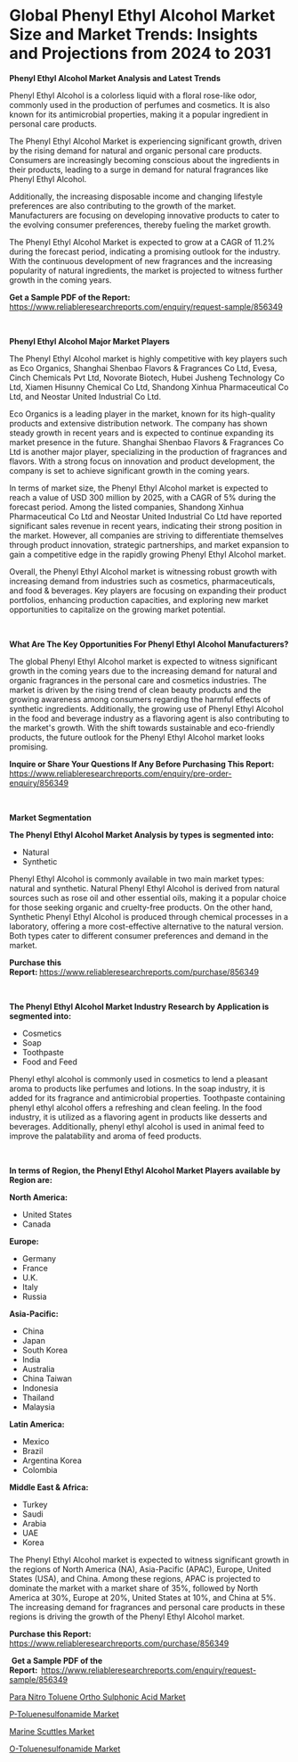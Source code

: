 <p><h1>Global Phenyl Ethyl Alcohol Market Size and Market Trends: Insights and Projections from 2024 to 2031</h1></p><p><strong>Phenyl Ethyl Alcohol Market Analysis and Latest Trends</strong></p>
<p><p>Phenyl Ethyl Alcohol is a colorless liquid with a floral rose-like odor, commonly used in the production of perfumes and cosmetics. It is also known for its antimicrobial properties, making it a popular ingredient in personal care products.</p><p>The Phenyl Ethyl Alcohol Market is experiencing significant growth, driven by the rising demand for natural and organic personal care products. Consumers are increasingly becoming conscious about the ingredients in their products, leading to a surge in demand for natural fragrances like Phenyl Ethyl Alcohol.</p><p>Additionally, the increasing disposable income and changing lifestyle preferences are also contributing to the growth of the market. Manufacturers are focusing on developing innovative products to cater to the evolving consumer preferences, thereby fueling the market growth.</p><p>The Phenyl Ethyl Alcohol Market is expected to grow at a CAGR of 11.2% during the forecast period, indicating a promising outlook for the industry. With the continuous development of new fragrances and the increasing popularity of natural ingredients, the market is projected to witness further growth in the coming years.</p></p>
<p><strong>Get a Sample PDF of the Report:&nbsp;</strong> <a href="https://www.reliableresearchreports.com/enquiry/request-sample/856349">https://www.reliableresearchreports.com/enquiry/request-sample/856349</a></p>
<p>&nbsp;</p>
<p><strong>Phenyl Ethyl Alcohol Major Market Players</strong></p>
<p><p>The Phenyl Ethyl Alcohol market is highly competitive with key players such as Eco Organics, Shanghai Shenbao Flavors & Fragrances Co Ltd, Evesa, Cinch Chemicals Pvt Ltd, Novorate Biotech, Hubei Jusheng Technology Co Ltd, Xiamen Hisunny Chemical Co Ltd, Shandong Xinhua Pharmaceutical Co Ltd, and Neostar United Industrial Co Ltd. </p><p>Eco Organics is a leading player in the market, known for its high-quality products and extensive distribution network. The company has shown steady growth in recent years and is expected to continue expanding its market presence in the future. Shanghai Shenbao Flavors & Fragrances Co Ltd is another major player, specializing in the production of fragrances and flavors. With a strong focus on innovation and product development, the company is set to achieve significant growth in the coming years.</p><p>In terms of market size, the Phenyl Ethyl Alcohol market is expected to reach a value of USD 300 million by 2025, with a CAGR of 5% during the forecast period. Among the listed companies, Shandong Xinhua Pharmaceutical Co Ltd and Neostar United Industrial Co Ltd have reported significant sales revenue in recent years, indicating their strong position in the market. However, all companies are striving to differentiate themselves through product innovation, strategic partnerships, and market expansion to gain a competitive edge in the rapidly growing Phenyl Ethyl Alcohol market.</p><p>Overall, the Phenyl Ethyl Alcohol market is witnessing robust growth with increasing demand from industries such as cosmetics, pharmaceuticals, and food & beverages. Key players are focusing on expanding their product portfolios, enhancing production capacities, and exploring new market opportunities to capitalize on the growing market potential.</p></p>
<p>&nbsp;</p>
<p><strong>What Are The Key Opportunities For Phenyl Ethyl Alcohol Manufacturers?</strong></p>
<p><p>The global Phenyl Ethyl Alcohol market is expected to witness significant growth in the coming years due to the increasing demand for natural and organic fragrances in the personal care and cosmetics industries. The market is driven by the rising trend of clean beauty products and the growing awareness among consumers regarding the harmful effects of synthetic ingredients. Additionally, the growing use of Phenyl Ethyl Alcohol in the food and beverage industry as a flavoring agent is also contributing to the market's growth. With the shift towards sustainable and eco-friendly products, the future outlook for the Phenyl Ethyl Alcohol market looks promising.</p></p>
<p><strong>Inquire or Share Your Questions If Any Before Purchasing This Report:</strong> <a href="https://www.reliableresearchreports.com/enquiry/pre-order-enquiry/856349">https://www.reliableresearchreports.com/enquiry/pre-order-enquiry/856349</a></p>
<p>&nbsp;</p>
<p><strong>Market Segmentation</strong></p>
<p><strong>The Phenyl Ethyl Alcohol Market Analysis by types is segmented into:</strong></p>
<p><ul><li>Natural</li><li>Synthetic</li></ul></p>
<p><p>Phenyl Ethyl Alcohol is commonly available in two main market types: natural and synthetic. Natural Phenyl Ethyl Alcohol is derived from natural sources such as rose oil and other essential oils, making it a popular choice for those seeking organic and cruelty-free products. On the other hand, Synthetic Phenyl Ethyl Alcohol is produced through chemical processes in a laboratory, offering a more cost-effective alternative to the natural version. Both types cater to different consumer preferences and demand in the market.</p></p>
<p><strong>Purchase this Report:&nbsp;</strong><a href="https://www.reliableresearchreports.com/purchase/856349">https://www.reliableresearchreports.com/purchase/856349</a></p>
<p>&nbsp;</p>
<p><strong>The Phenyl Ethyl Alcohol Market Industry Research by Application is segmented into:</strong></p>
<p><ul><li>Cosmetics</li><li>Soap</li><li>Toothpaste</li><li>Food and Feed</li></ul></p>
<p><p>Phenyl ethyl alcohol is commonly used in cosmetics to lend a pleasant aroma to products like perfumes and lotions. In the soap industry, it is added for its fragrance and antimicrobial properties. Toothpaste containing phenyl ethyl alcohol offers a refreshing and clean feeling. In the food industry, it is utilized as a flavoring agent in products like desserts and beverages. Additionally, phenyl ethyl alcohol is used in animal feed to improve the palatability and aroma of feed products.</p></p>
<p>&nbsp;</p>
<p><strong>In terms of Region, the Phenyl Ethyl Alcohol Market Players available by Region are:</strong></p>
<p>
    <p> <strong> North America: </strong>
        <ul>
            <li>United States</li>
            <li>Canada</li>
        </ul>
        </p> 
    <p> <strong> Europe: </strong>
        <ul>
            <li>Germany</li>
            <li>France</li>
            <li>U.K.</li>
            <li>Italy</li>
            <li>Russia</li>
        </ul>
        </p> 
    <p> <strong> Asia-Pacific: </strong>
        <ul>
            <li>China</li>
            <li>Japan</li>
            <li>South Korea</li>
            <li>India</li>
            <li>Australia</li>
            <li>China Taiwan</li>
            <li>Indonesia</li>
            <li>Thailand</li>
            <li>Malaysia</li>
        </ul>
        </p> 
    <p> <strong> Latin America: </strong>
        <ul>
            <li>Mexico</li>
            <li>Brazil</li>
            <li>Argentina Korea</li>
            <li>Colombia</li>
        </ul>
        </p> 
    <p> <strong> Middle East & Africa: </strong>
        <ul>
            <li>Turkey</li>
            <li>Saudi</li>
            <li>Arabia</li>
            <li>UAE</li>
            <li>Korea</li>
        </ul>
    </p>
    </p>
<p><p>The Phenyl Ethyl Alcohol market is expected to witness significant growth in the regions of North America (NA), Asia-Pacific (APAC), Europe, United States (USA), and China. Among these regions, APAC is projected to dominate the market with a market share of 35%, followed by North America at 30%, Europe at 20%, United States at 10%, and China at 5%. The increasing demand for fragrances and personal care products in these regions is driving the growth of the Phenyl Ethyl Alcohol market.</p></p>
<p><strong>Purchase this Report: </strong><a href="https://www.reliableresearchreports.com/purchase/856349">https://www.reliableresearchreports.com/purchase/856349</a></p>
<p>&nbsp;<strong>Get a Sample PDF of the Report:&nbsp;&nbsp;</strong><a href="https://www.reliableresearchreports.com/enquiry/request-sample/856349">https://www.reliableresearchreports.com/enquiry/request-sample/856349</a></p>
<p><strong></strong></p>
<p><p><a href="https://view.publitas.com/reportprime-1/para-nitro-toluene-ortho-sulphonic-acid-market-offers-provide-insightful-data-for-the-time-period-from-2023-to-2030-and-also-provide-analysis-based-on-application-type-and-region/">Para Nitro Toluene Ortho Sulphonic Acid Market</a></p><p><a href="https://view.publitas.com/reportprime-1/p-toluenesulfonamide-market-size-growth-outlook-from-2023-to-2030-projecting-at-markets-trends-analysis-by-application-regional-outlook-and-revenue/">P-Toluenesulfonamide Market</a></p><p><a href="https://automatic-knee-4c7.notion.site/Marine-Scuttles-Market-Provides-Detailed-Segmentation-of-this-Market-based-on-Type-Application-and-5df6cae1e78f4ddbb4408133fe6cff57">Marine Scuttles Market</a></p><p><a href="https://view.publitas.com/reportprime-1/global-o-toluenesulfonamide-market-size-and-market-trends-insights-and-projections-from-2023-to-2030/">O-Toluenesulfonamide Market</a></p></p>